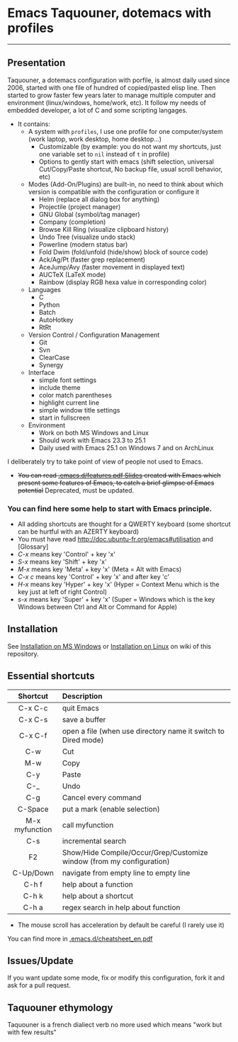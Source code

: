 # Emacs Taquouner, dotemacs with profiles
----

## Presentation
Taquouner, a dotemacs configuration with porfile, is almost daily used since 2006, started with one file of hundred of copied/pasted elisp line.
Then started to grow faster few years later to manage multiple computer and environment (linux/windows, home/work, etc).
It follow my needs of embedded developer, a lot of C and some scripting langages.

* It contains:
  * A system with `profiles`, I use one profile for one computer/system (work laptop, work desktop, home desktop...)
    * Customizable (by example: you do not want my shortcuts, just one variable set to `nil` instead of `t` in profile)
    * Options to gently start with emacs (shift selection, universal Cut/Copy/Paste shortcut, No backup file, usual scroll behavior, etc)
  * Modes (Add-On/Plugins) are built-in, no need to think about which version is compatible with the configuration or configure it
    * Helm (replace all dialog box for anything)
    * Projectile (project manager)
    * GNU Global (symbol/tag manager)
    * Company (completion)
    * Browse Kill Ring (visualize clipboard history)
    * Undo Tree (visualize undo stack)
    * Powerline (modern status bar)
    * Fold Dwim (fold/unfold (hide/show) block of source code)
    * Ack/Ag/Pt (faster grep replacement)
    * AceJump/Avy (faster movement in displayed text)
    * AUCTeX (LaTeX mode)
    * Rainbow (display RGB hexa value in corresponding color)
  * Languages
    * C
    * Python
    * Batch
    * AutoHotkey
    * RtRt
  * Version Control / Configuration Management
    * Git
    * Svn
    * ClearCase
    * Synergy
  * Interface
    * simple font settings
    * include theme
    * color match parentheses
    * highlight current line
    * simple window title settings
    * start in fullscreen
  * Environment
    * Work on both MS Windows and Linux
    * Should work with Emacs 23.3 to 25.1
    * Daily used with Emacs 25.1 on Windows 7 and on ArchLinux

I deliberately try to take point of view of people not used to Emacs.
* ~~You can read [.emacs.d/features.pdf Slides](https://github.com/claudetete/.emacs.d/blob/master/.emacs.d/features.pdf) created with Emacs which present some features of Emacs, to catch a brief glimpse of Emacs potential~~ Deprecated, must be updated.

### You can find here some help to start with Emacs principle.
* All adding shortcuts are thought for a QWERTY keyboard (some shortcut can be hurtful with an AZERTY keyboard)
* You must have read http://doc.ubuntu-fr.org/emacs#utilisation and [Glossary]
* *C-x* means key 'Control' + key 'x'
* *S-x* means key 'Shift' + key 'x'
* *M-x* means key 'Meta' + key 'x' (Meta = Alt with Emacs)
* *C-x c* means key 'Control' + key 'x' and after key 'c'
* *H-x* means key 'Hyper' + key 'x' (Hyper = Context Menu which is the key just at left of right Control)
* *s-x* means key 'Super' + key 'x' (Super = Windows which is the key Windows between Ctrl and Alt or Command for Apple)

## Installation
See [Installation on MS Windows](https://github.com/claudetete/.emacs.d/wiki/Installation) or [Installation on Linux](https://github.com/claudetete/.emacs.d/wiki/Installation%20Linux) on wiki of this repository.

## Essential shortcuts
| Shortcut | Description |
| :------: | :---------- |
| C-x C-c | quit Emacs |
| C-x C-s | save a buffer |
| C-x C-f | open a file (when use directory name it switch to Dired mode) |
| C-w | Cut |
| M-w | Copy |
| C-y | Paste |
| C-_ | Undo |
| C-g | Cancel every command |
| C-Space | put a mark (enable selection) |
| M-x myfunction | call myfunction |
| C-s | incremental search |
| F2 | Show/Hide Compile/Occur/Grep/Customize window (from my configuration) |
| C-Up/Down | navigate from empty line to empty line |
| C-h f | help about a function |
| C-h k | help about a shortcut |
| C-h a | regex search in help about function |


* The mouse scroll has acceleration by default be careful (I rarely use it)

You can find more in [.emacs.d/cheatsheet_en.pdf](https://github.com/claudetete/.emacs.d/blob/master/.emacs.d/cheatsheet_en.pdf)

## Issues/Update
If you want update some mode, fix or modify this configuration, fork it and ask for a pull request.

## Taquouner ethymology
Taquouner is a french dialiect verb no more used which means "work but with few results"
